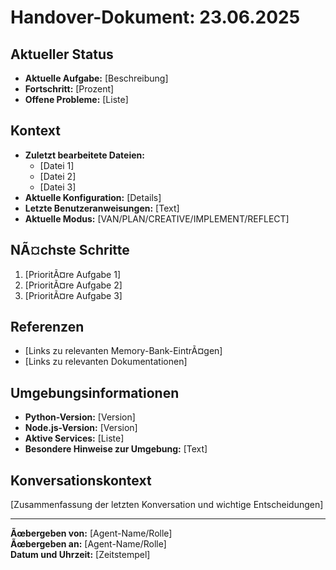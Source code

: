 ﻿# Handover-Dokument: 23.06.2025

## Aktueller Status
- **Aktuelle Aufgabe:** [Beschreibung]
- **Fortschritt:** [Prozent]
- **Offene Probleme:** [Liste]

## Kontext
- **Zuletzt bearbeitete Dateien:**
  - [Datei 1]
  - [Datei 2]
  - [Datei 3]
- **Aktuelle Konfiguration:** [Details]
- **Letzte Benutzeranweisungen:** [Text]
- **Aktuelle Modus:** [VAN/PLAN/CREATIVE/IMPLEMENT/REFLECT]

## NÃ¤chste Schritte
1. [PrioritÃ¤re Aufgabe 1]
2. [PrioritÃ¤re Aufgabe 2]
3. [PrioritÃ¤re Aufgabe 3]

## Referenzen
- [Links zu relevanten Memory-Bank-EintrÃ¤gen]
- [Links zu relevanten Dokumentationen]

## Umgebungsinformationen
- **Python-Version:** [Version]
- **Node.js-Version:** [Version]
- **Aktive Services:** [Liste]
- **Besondere Hinweise zur Umgebung:** [Text]

## Konversationskontext
[Zusammenfassung der letzten Konversation und wichtige Entscheidungen]

---

**Ãœbergeben von:** [Agent-Name/Rolle]  
**Ãœbergeben an:** [Agent-Name/Rolle]  
**Datum und Uhrzeit:** [Zeitstempel] 

